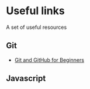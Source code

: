 # Useful links
A set of useful resources

## Git

- [Git and GitHub for Beginners](https://www.slideshare.net/HubSpot/git-101-git-and-github-for-beginners)

## Javascript